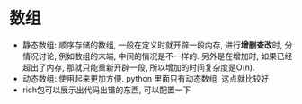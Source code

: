 # 数组
- 静态数组: 顺序存储的数组, 一般在定义时就开辟一段内存, 进行**增删查改**时, 分情况讨论, 例如数组的末端, 中间的情况是不一样的. 
  另外是在增加时, 如果已经超出了内存, 那就只能重新开辟一段, 所以增加的时间复杂度是O(n). 
- 动态数组: 使用起来更加方便. python 里面只有动态数组, 这点就比较好
- rich包可以展示出代码出错的东西, 可以配置一下